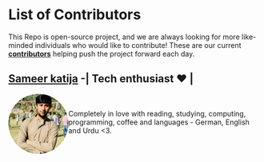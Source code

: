 # List of Contributors

This Repo is open-source project, and we are always looking for more like-minded individuals who would like to contribute! These are our current [**contributors**](https://github.com/sameerkatija/resources/graphs/contributors) helping push the project forward each day.

## [Sameer katija](https://github.com/sameerkatija) -| Tech enthusiast :heart: |

<img align="left" width="120" height="120" style="border-radius:50%" src="https://github.com/reactnodej32/deliveryapp/blob/master/contributors/ano.jpg">

  <br />

  <p>Completely in love with reading, studying, computing, programming, coffee and languages - German, English and Urdu <3.</p>

  <br />

<br/>